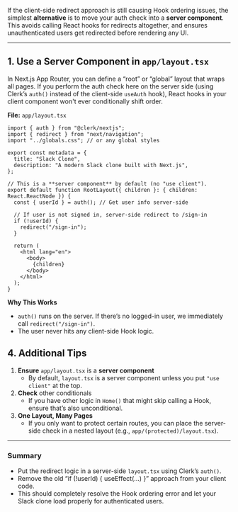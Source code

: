 If the client-side redirect approach is still causing Hook ordering issues, the simplest **alternative** is to move your auth check into a **server component**. This avoids calling React hooks for redirects altogether, and ensures unauthenticated users get redirected before rendering any UI.

---

## 1. Use a **Server Component** in `app/layout.tsx`

In Next.js App Router, you can define a “root” or “global” layout that wraps all pages. If you perform the auth check here on the server side (using Clerk’s `auth()` instead of the client-side `useAuth` hook), React hooks in your client component won't ever conditionally shift order.

**File:** `app/layout.tsx`
```tsx
import { auth } from "@clerk/nextjs";
import { redirect } from "next/navigation";
import "../globals.css"; // or any global styles

export const metadata = {
  title: "Slack Clone",
  description: "A modern Slack clone built with Next.js",
};

// This is a **server component** by default (no "use client").
export default function RootLayout({ children }: { children: React.ReactNode }) {
  const { userId } = auth(); // Get user info server-side

  // If user is not signed in, server-side redirect to /sign-in
  if (!userId) {
    redirect("/sign-in");
  }

  return (
    <html lang="en">
      <body>
        {children}
      </body>
    </html>
  );
}
```
**Why This Works**  
- `auth()` runs on the server. If there’s no logged-in user, we immediately call `redirect("/sign-in")`.  
- The user never hits any client-side Hook logic.  

## 4. Additional Tips

1. **Ensure** `app/layout.tsx` is a **server component**  
   - By default, `layout.tsx` is a server component unless you put `"use client"` at the top.  
2. **Check** other conditionals  
   - If you have other logic in `Home()` that might skip calling a Hook, ensure that’s also unconditional.  
3. **One Layout, Many Pages**  
   - If you only want to protect certain routes, you can place the server-side check in a nested layout (e.g., `app/(protected)/layout.tsx`).

---

### Summary

- Put the redirect logic in a server-side `layout.tsx` using Clerk’s `auth()`.  
- Remove the old “if (!userId) { useEffect(...) }” approach from your client code.  
- This should completely resolve the Hook ordering error and let your Slack clone load properly for authenticated users.
